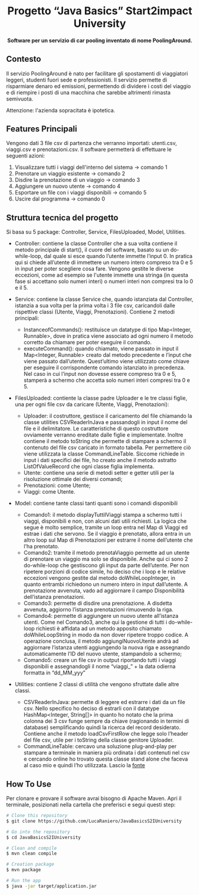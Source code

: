 <h1 align="center">
  Progetto “Java Basics” Start2impact University
  <br>
</h1>

<h4 align="center">Software per un servizio di car pooling inventato di nome PoolingAround.</h4>

## Contesto

Il servizio PoolingAround è nato per facilitare gli spostamenti di viaggiatori leggeri, studenti fuori sede e professionisti. Il servizio permette di risparmiare denaro ed emissioni, permettendo di dividere i costi del viaggio e di riempire i posti di una macchina che sarebbe altrimenti rimasta semivuota.

Attenzione: l'azienda sopracitata è ipotetica.

## Features Principali

Vengono dati 3 file csv di partenza che verranno importati: utenti.csv, viaggi.csv e prenotazioni.csv.
Il software permetterà di effettuare le seguenti azioni:

1. Visualizzare tutti i viaggi dell'interno del sistema -> comando 1
2. Prenotare un viaggio esistente -> comando 2
3. Disdire la prenotazione di un viaggio -> comando 3
4. Aggiungere un nuovo utente -> comando 4
5. Esportare un file con i viaggi disponibili -> comando 5
6. Uscire dal programma -> comando 0

## Struttura tecnica del progetto


Si basa su 5 package: Controller, Service, FilesUploaded, Model, Utilities.


* Controller: contiene la classe Controller che a sua volta contiene il metodo principale di start(), il cuore del software, basato su un do-while-loop, dal quale si esce quando l’utente immette l’input 0. In pratica qui si chiede all’utente di immettere un numero intero compreso tra 0 e 5 in input per poter scegliere cosa fare. Vengono gestite le diverse eccezioni, come ad esempio se l'utente immette una stringa (in questa fase si accettano solo numeri interi) o numeri interi non compresi tra lo 0 e il 5.


* Service: contiene la classe Service che, quando istanziata dal Controller, istanzia a sua volta per la prima volta i 3 file csv, caricandoli dalle rispettive classi (Utente, Viaggi, Prenotazioni). Contiene 2 metodi principali:
	* InstanceofCommands(): restituisce un datatype di tipo Map<Integer, Runnable>, dove in pratica viene associato ad ogni numero il metodo corretto da chiamare per poter eseguire il comando. 
	* executeCommand(): quando chiamato, viene passato in input il Map<Integer, Runnable> creato dal metodo precedente e l’input che viene passato dall’utente. Quest’ultimo viene utilizzato come chiave per eseguire il corrispondente comando istanziato in precedenza. Nel caso in cui l’input non dovesse essere compreso tra 0 e 5, stamperà a schermo che accetta solo numeri interi compresi tra 0 e 5.

* FilesUploaded: contiente la classe padre Uploader e le tre classi figlie, una per ogni file csv da caricare (Utente, Viaggi, Prenotazioni):
	* Uploader: il costruttore, gestisce il caricamento del file chiamando la classe utilities CSVReaderInJava e passandogli in input il nome del file e il delimitatore. Le caratteristiche di questo costruttore ovviamente verranno ereditate dalle figlie e implementate.
Inoltre contiene il metodo toString che permette di stampare a schermo il contenuto del file csv caricato in formato tabella. Per permettere ciò viene utilizzata la classe CommandLineTable. Siccome richiede in input i dati specifici dei file, ho creato anche il metodo astratto ListOfValueRecord che ogni classe figlia implementa.
	* Utente: contiene una serie di metodi setter e getter utili per la risoluzione ottimale dei diversi comandi;
	* Prenotazioni: come Utente;
	* Viaggi: come Utente.


* Model: contiene tante classi tanti quanti sono i comandi disponibili
	* Comando1: il metodo displayTuttiIViaggi stampa a schermo tutti i viaggi, disponibili e non, con alcuni dati utili richiesti. La logica che segue è molto semplice, tramite un loop entra nel Map di Viaggi ed estrae i dati che servono. Se il viaggio è prenotato, allora entra in un altro loop sul Map di Prenotazioni per estrarre il nome dell’utente che l’ha prenotato.
	* Comando2: tramite il metodo prenotaViaggio permette ad un utente di prenotare un viaggio ma solo se disponibile. Anche qui ci sono 2 do-while-loop che gestiscono gli input da parte dell’utente. Per non ripetere porzioni di codice simile, ho deciso che i loop e le relative eccezioni vengono gestite dal metodo doWhileLoopInteger, in quanto entrambi richiedono un numero intero in input dall’utente. A prenotazione avvenuta, vado ad aggiornare il campo Disponibilità dell’istanza prenotazioni.
	* Comando3: permette di disdire una prenotazione. A disdetta avvenuta, aggiorno l’istanza prenotazioni rimuovendo la riga.
	* Comando4: permette di aggiungere un nuovo utente all’istanza utenti. Come nel Comando3, anche qui la gestione di tutti i do-while-loop richiesti è affidata ad un metodo apposito chiamato doWhileLoopString in modo da non dover ripetere troppo codice. A operazione conclusa, il metodo aggiungiNuovoUtente andrà ad aggiornare l’istanza utenti aggiungendo la nuova riga e assegnando automaticamente l’ID del nuovo utente, stampandolo a schermo;
	* Comando5: creare un file csv in output riportando tutti i viaggi disponibili e assegnandogli il nome “viaggi_” + la data odierna formatta in “dd_MM_yyy”


* Utilities: contiene 2 classi di utilità che vengono sfruttate dalle altre classi.
	* CSVReaderInJava: permette di leggere ed estrarre i dati da un file csv. Nello specifico ho deciso di estrarli con il datatype HashMap<Integer, String[]> in quanto ho notato che la prima colonna dei 3 csv funge sempre da chiave (ragionando in termini di database) semplificando quindi la ricerca del record desiderato. 
Contiene anche il metodo loadCsvFirstRow che legge solo l’header del file csv, utile per i toString della classe genitore Uploader.
	* CommandLineTable: cercavo una soluzione plug-and-play per stampare a terminale in maniera più ordinata i dati contenuti nel csv e cercando online ho trovato questa classe stand alone che faceva al caso mio e quindi l’ho utilizzata. Lascio la [fonte](https://www.logicbig.com/how-to/code-snippets/jcode-java-cmd-command-line-table.html)

## How To Use

Per clonare e provare il software avrai bisogno di Apache Maven.
Apri il terminale, posizionati nella cartella che preferisci e segui questi step:

```bash
# Clone this repository
$ git clone https://github.com/LucaRaniero/JavaBasicsS2IUniversity

# Go into the repository
$ cd JavaBasicsS2IUniversity

# Clean and compile
$ mvn clean compile

# Creation package
$ mvn package

# Run the app
$ java -jar target/application.jar
```
